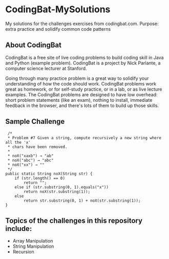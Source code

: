 # CodingBat-MySolutions
My solutions for the challenges exercises from codingbat.com. Purpose: extra practice and solidify common code patterns 

## About CodingBat
CodingBat is a free site of live coding problems to build coding skill in Java and Python (example problem). CodingBat 
is a project by Nick Parlante, a computer science lecturer at Stanford.

Going through many practice problem is a great way to solidify your understanding of how the code should work. CodingBat 
problems work great as homework, or for self-study practice, or in a lab, or as live lecture examples. The CodingBat 
problems are designed to have low overhead: short problem statements (like an exam), nothing to install, immediate feedback
in the browser, and there's lots of them to build up those skills. 

## Sample Challenge
```
 /*
 * Problem #7 Given a string, compute recursively a new string where all the 'x'
 * chars have been removed.
 * 
 * noX("xaxb") → "ab" 
 * noX("abc") → "abc" 
 * noX("xx") → ""
 */
public static String noX(String str) {
	if (str.length() == 0)
		return "";
	else if (str.substring(0, 1).equals("x"))
		return noX(str.substring(1));
	else
		return str.substring(0, 1) + noX(str.substring(1));
}
```
## Topics of the challenges in this repository include:
* Array Manipulation
* String Manipulation
* Recursion
